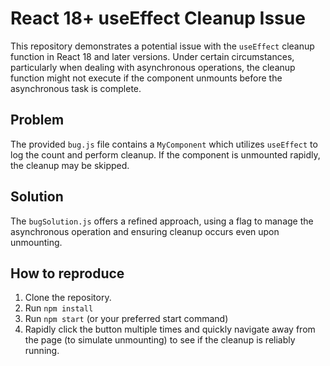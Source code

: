 # React 18+ useEffect Cleanup Issue

This repository demonstrates a potential issue with the `useEffect` cleanup function in React 18 and later versions.  Under certain circumstances, particularly when dealing with asynchronous operations, the cleanup function might not execute if the component unmounts before the asynchronous task is complete.

## Problem

The provided `bug.js` file contains a `MyComponent` which utilizes `useEffect` to log the count and perform cleanup. If the component is unmounted rapidly, the cleanup may be skipped. 

## Solution

The `bugSolution.js` offers a refined approach, using a flag to manage the asynchronous operation and ensuring cleanup occurs even upon unmounting.

## How to reproduce

1. Clone the repository.
2. Run `npm install`
3. Run `npm start` (or your preferred start command)
4. Rapidly click the button multiple times and quickly navigate away from the page (to simulate unmounting) to see if the cleanup is reliably running.
